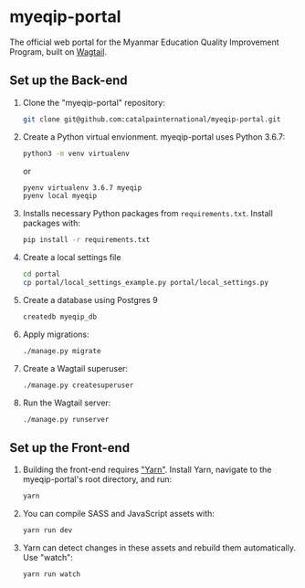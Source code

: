 # myeqip-portal

The official web portal for the Myanmar Education Quality Improvement Program, built on [Wagtail](www.wagtail.io).

## Set up the Back-end

1. Clone the "myeqip-portal" repository:

   ```bash
   git clone git@github.com:catalpainternational/myeqip-portal.git
   ```

2. Create a Python virtual envionment. myeqip-portal uses Python 3.6.7:

   ```bash
   python3 -m venv virtualenv
   ```

   or

   ```bash
   pyenv virtualenv 3.6.7 myeqip
   pyenv local myeqip
   ```

3. Installs necessary Python packages from `requirements.txt`. Install packages with:

   ```bash
   pip install -r requirements.txt
   ```

4. Create a local settings file

    ```bash
    cd portal
    cp portal/local_settings_example.py portal/local_settings.py
    ```

5. Create a database using Postgres 9

    ```bash
    createdb myeqip_db
    ```

6. Apply migrations:

   ```bash
   ./manage.py migrate
   ```

7. Create a Wagtail superuser:

   ```bash
   ./manage.py createsuperuser
   ```

8. Run the Wagtail server:

   ```bash
   ./manage.py runserver
   ```

## Set up the Front-end

1. Building the front-end requires ["Yarn"](https://yarnpkg.com/en/). Install Yarn, navigate to the myeqip-portal's root directory, and run:

    ```bash
    yarn
    ```

2. You can compile SASS and JavaScript assets with:

    ```bash
    yarn run dev
    ```

3. Yarn can detect changes in these assets and rebuild them automatically. Use "watch":

    ```
    yarn run watch
    ```
